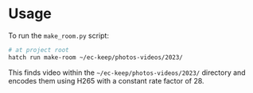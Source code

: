 # Usage

To run the `make_room.py` script:

```sh
# at project root
hatch run make-room ~/ec-keep/photos-videos/2023/
```

This finds video within the `~/ec-keep/photos-videos/2023/` directory and encodes them using H265 with a constant rate factor of 28.
